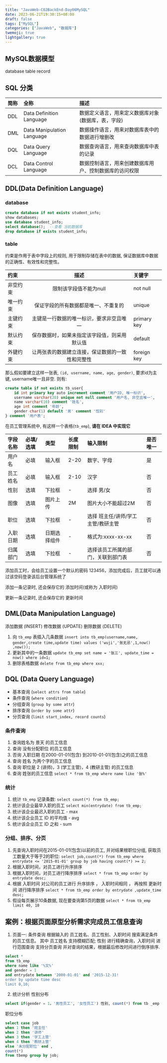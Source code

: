 ```yaml
---
title: "JavaWeb-C02BackEnd-Day06MySQL"
date: 2023-06-21T19:30:15+08:00
draft: false
tags: ["MySQL"]
categories: ["JavaWeb", "数据库"]
twemoji: true
lightgallery: true
---
```


## MySQL数据模型
database table record

## SQL 分类

简称| 全称 | 描述
|:-|:-|:-|
DDL | Data Definition Language | 数据定义语言，用来定义数据库对象(数据库，表，字段)
DML | Data Manipulation Language | 数据操作语言，用来对数据库表中的数据进行增删改
DQL | Data Query Language | 数据查询语言，用来查询数据库中表的记录
DCL | Data Control Language | 数据控制语言，用来创建数据库用户、控制数据库的访问权限

## DDL(Data Definition Language)
### database
```SQL
create database if not exists student_info;
show databases;
use database student_info;
select database();  --查看 当前数据库
drop database if exists student_info;
```
### table

约束是作用于表中字段上的规则, 用于限制存储在表中的数据, 保证数据库中数据的正确性、有效性和完整性。

约束| 描述 | 关键字
:-|:-:|:-|
非空约束 | 限制该字段值不能为null | not null
唯一约束 | 保证字段的所有数据都是唯一、不重复的 | unique
主键约束 | 主键是一行数据的唯一标识，要求非空且唯一 | primary key
默认约束 | 保存数据时，如果未指定该字段值，则采用默认值 | default
外键约束 | 让两张表的数据建立连接，保证数据的一致性和完整性 | foreign key

那么假如要建立这样一张表, `(id, username, name, age, gender)`, 要求id为主键, username唯一且非空. 则有:
```sql
create table if not exists tb_user{
    id int primary key auto increment comment '用户ID, 唯一标识',
    username varchar(20) unique not null comment '用户名, 非空且唯一',
    name varchar(10) comment '姓名',
    age int comment '年龄',
    gender char(1) default '男' comment '性别'
} comment '用户表';

```
在员工管理系统中, 有这样一个表格(`tb_emp`), **请在 IDEA 中实现它**

字段名称 | 必填/选填 | 类型 | 长度限制 | 输入限制 | 是否唯一
:-|:-|:-|:-|:-|:-|
用户名|必填|输入框|2-20|数字、字母|是
员工姓名|必填|输入框|2-10|汉字|否
性别|选填|下拉框|-|选择 男/女|否
图像|选填|图片上传|2M|图片大小不能超过2M|否
职位|选填|下拉框|-|选择 班主任/讲师/学工主管/教研主管|否
入职日期|选填|日期选择组件|-|格式为:xxxx-xx-xx|否
归属部门|选填|下拉框|-|选择该员工所属的部门，关联到部门表|否

添加员工时，会给员工设置一个默认的密码 123456，添加完成后，员工就可以通过该空码登录该后台管理系统了

添加一条记录时, 还会保存它的 添加时间(或称为 入职时间)

更新一条记录时, 还会保存它的 更新时间

## DML(Data Manipulation Language)
添加数据 (INSERT)
修改数据 (UPDATE)
删除数据 (DELETE)

1. 向 `tb_emp` 表插入几条数据
   `insert into tb_emp(username,name, gender,create time,update time) values ('wuji','张无忌',1,now() ,now());`
2. 更新其中的一条数据
   `update tb_emp set name = '张三', update_time = now() where id=1;`
3. 删除表格数据
   `delete from tb_emp where xxx;`


## DQL (Data Query Language)
* 基本查询 (`select attrs from table`)
* 条件查询 (`where condition`)
* 分组查询 (`group by some attr`)
* 排序查询 (`order by some attr`)
* 分页查询 (`limit start_index, record counts`)

### 条件查询
1. 查询姓名为 景天 的员工信息
2. 查询 没有分配职位 的员工信息
3. 否询 入职日期 在2000-01-01(包含) 到2010-01-01(包含)之的员工信息
4. 查询 姓名 为两个字的员工信息
5. 查询 职位是 2 (讲师)，3 (学工主管)，4 (教研主管) 的员工信息
6. 查询 姓张的员工信息
   `select * from tb_emp where name like '张%'`


### 统计
1. 统计 `tb_emp` 记录条数:
   `select count(*) from tb_emp;`
2. 统计该企业最早入职的员工
   `select min(entrydate) from tb_emp;`
3. 统计该企业最迟入职的员工 - max
4. 统计该企业员工 ID 的平均值 - avg
5. 统计该企业员工 ID 之和 - sum

### 分组、排序、分页
1. 先查询入职时间在2015-01-01(包含)以前的员工, 并对结果根职位分组, 获取员工数量大于等于2的职位:
   `select job,count(*) from tb_emp where entrydate <= '2015-01-01' group by job having count(*) >= 2;`
2. 根据入职时间，对员工进行升序排序
3. 根据入职时间，对员工进行降序排序
   `select * from tb_emp order by entrydate desc;`
4.  根据 入职时间 对公司的员工进行 升序排序 ， 入职时间相同 ， 再按照 更新时间 进行降序排序
    `select * from tb_emp order by entrydate ,update_time desc;`
5. 假设每页展示10条数据, 现在要查询第5页的数据
    `select * from tb_emp limit 40, 10`


## 案例：根据页面原型分析需求完成员工信息查询
1. 页面一: 条件查询
根据输入的 员工姓名、员工性别、入职时间 搜索满足条件的员工信息。
其中 员工姓名 支持模糊匹配; 性别 进行精确查询，入职时间 进行范围查询
支持分页查询
并对查询的结果，根据最后修改时间进行倒序排序.
```sql
select *
from tb_emp
where name like '%文%'
and gender = 1
and entrydate between '2000-01-01' and '2015-12-31!
order by update time desc
limit 0,10;
```

2. 统计分析
性别分布
```sql
select if(gender = 1，'男性员工', '女性员工') 性别, count(*) from tb _emp group by gender;
```
职位分布
```sql
select case job 
when 1 then '班主任'
when 2 then '讲师' 
when 3 then '学工上管'
when 4 then '教研上管'
else '未分配职位' end ,
count(*)
from tbemp group by job;
```